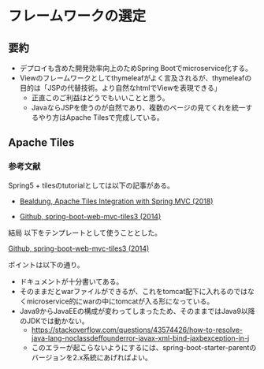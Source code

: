 # フレームワークの選定

## 要約

- デプロイも含めた開発効率向上のためSpring Bootでmicroservice化する。
- Viewのフレームワークとしてthymeleafがよく言及されるが、thymeleafの目的は「JSPの代替技術。より自然なhtmlでViewを表現できる」
  - 正直このご利益はどうでもいいことと思う。
  - JavaならJSPを使うのが自然であり、複数のページの見てくれを統一するやり方はApache Tilesで完成している。



## Apache Tiles

### 参考文献

Spring5 + tilesのtutorialとしては以下の記事がある。

- [Bealdung, Apache Tiles Integration with Spring MVC (2018)](https://www.baeldung.com/spring-mvc-apache-tiles)


- [Github, spring-boot-web-mvc-tiles3 (2014)](https://github.com/mmeany/spring-boot-web-mvc-tiles3)




結局
以下をテンプレートとして使うこととした。

[Github, spring-boot-web-mvc-tiles3 (2014)](https://github.com/mmeany/spring-boot-web-mvc-tiles3)

ポイントは以下の通り。

- ドキュメントが十分書いてある。
- そのままだとwarファイルができるが、これをtomcat配下に入れるのではなくmicroservice的にwarの中にtomcatが入る形になっている。
- Java9からJavaEEの構成が変わってしまったため、そのままではJava9以降のJDKでは動かない。
  - https://stackoverflow.com/questions/43574426/how-to-resolve-java-lang-noclassdeffounderror-javax-xml-bind-jaxbexception-in-j
  - このエラーが起こらないようにするには、spring-boot-starter-parentのバージョンを2.x系統にあげればよい。


